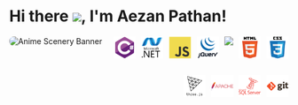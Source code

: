 # Hi there ![](https://user-images.githubusercontent.com/18350557/176309783-0785949b-9127-417c-8b55-ab5a4333674e.gif), I'm Aezan Pathan!

<div style="display: flex; justify-content: space-between; align-items: flex-start; gap: 20px; margin: 20px 0;">
  <!-- Left Column - Anime Banner -->
  <div style="flex-shrink: 0; max-width: 600px;">
    <img src="https://i.pinimg.com/736x/86/a1/21/86a121da9e20aaa56fd43cac35a367b7.jpg" 
         alt="Anime Scenery Banner" 
         style="width: auto; height: auto; max-height: 200px; border-radius: 8px;">
  </div>

  <!-- Right Column - Logos -->
  <div style="flex: 1; display: flex; flex-wrap: wrap; gap: 10px; justify-content: flex-end;">
    <img src="https://github.com/devicons/devicon/blob/master/icons/csharp/csharp-original.svg" alt="C#" width="40" height="40">
    <img src="https://github.com/devicons/devicon/blob/master/icons/dot-net/dot-net-original-wordmark.svg" alt=".NET" width="40" height="40">
    <img src="https://github.com/devicons/devicon/blob/master/icons/javascript/javascript-original.svg" alt="JavaScript" width="40" height="40">
    <img src="https://github.com/devicons/devicon/blob/master/icons/jquery/jquery-original-wordmark.svg" alt="jQuery" width="40" height="40">
    <img height="60" src="https://www.nopcommerce.com/images/nopLogos/nopCommerce/nopcommerce_logo.svg">
    <img src="https://github.com/devicons/devicon/blob/master/icons/html5/html5-original-wordmark.svg" alt="HTML5" width="40" height="40">
    <img src="https://github.com/devicons/devicon/blob/master/icons/css3/css3-original-wordmark.svg" alt="CSS3" width="40" height="40">
    <img src="https://github.com/devicons/devicon/blob/master/icons/threejs/threejs-original-wordmark.svg" alt="Three.js" width="40" height="40">
    <img src="https://github.com/devicons/devicon/blob/master/icons/apache/apache-original-wordmark.svg" alt="Apache" width="40" height="40">
    <img src="https://github.com/devicons/devicon/blob/master/icons/microsoftsqlserver/microsoftsqlserver-plain-wordmark.svg" alt="SQL Server" width="40" height="40">
    <img src="https://github.com/devicons/devicon/blob/master/icons/git/git-original-wordmark.svg" alt="Git" width="40" height="40">
  </div>
</div>


<!--
**michaelearncoding/michaelearncoding** is a ✨ _special_ ✨ repository because its `README.md` (this file) appears on your GitHub profile.
Here are some ideas to get you started:

- 🔭 I’m currently working on ...
- 🌱 I’m currently learning ...
- 👯 I’m looking to collaborate on ...
- 🤔 I’m looking for help with ...
- 💬 Ask me about ...
- 📫 How to reach me: ...
- 😄 Pronouns: ...
- ⚡ Fun fact: ...
-->
